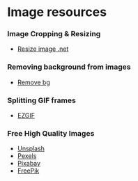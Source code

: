 # Image resources

### Image Cropping & Resizing

* [Resize image .net]

### Removing background from images

* [Remove bg]

### Splitting GIF frames

* [EZGIF]

### Free High Quality Images

* [Unsplash]
* [Pexels]
* [Pixabay]
* [FreePik]


[Resize image .net]: https://resizeimage.net/
[Remove bg]: https://www.remove.bg/
[EZGIF]: https://ezgif.com/split
[Unsplash]: https://unsplash.com/
[Pexels]: https://www.pexels.com/
[Pixabay]: https://pixabay.com/
[FreePik]: https://www.freepik.com/popular-photos
